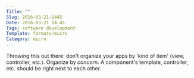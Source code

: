 ```yaml
---
Title: ""
Slug: 2016-03-21-1445
Date: 2016-03-21 14:45
Tags: software development
Template: formats/micro
Category: micro
...
```


Throwing this out there: don't organize your apps by 'kind of item' (view, controller, etc.). Organize by *concern*. A component's template, controller, etc. should be right next to each other.

